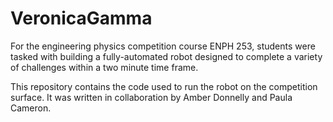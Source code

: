 # VeronicaGamma

For the engineering physics competition course ENPH 253, students were tasked with building a fully-automated robot designed to complete a variety of challenges within a two minute time frame.

This repository contains the code used to run the robot on the competition surface. It was written in collaboration by Amber Donnelly and Paula Cameron.
